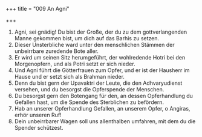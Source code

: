 +++
title = "009 An Agni"

+++


1.	Agni, sei gnädig! Du bist der Große, der du zu dem gottverlangenden Manne gekommen bist, um dich auf das Barhis zu setzen.
2.	Dieser Unsterbliche ward unter den menschlichen Stämmen der unbeirrbare zuredende Bote aller.
3.	Er wird um seinen Sitz herumgeführt, der wohlredende Hotri bei den Morgenopfern, und als Potri setzt er sich nieder.
4.	Und Agni führt die Götterfrauen zum Opfer, und er ist der Hausherr im Hause und er setzt sich als Brahman nieder.
5.	Denn du bist gern der Upavaktri der Leute, die den Adhvaryudienst versehen, und du besorgst die Opferspende der Menschen.
6.	Du besorgst gern den Botengang für den, an dessen Opferhandlung du Gefallen hast, um die Spende des Sterblichen zu befördern.
7.	Hab an unserer Opferhandlung Gefallen, an unserem Opfer, o Angiras, erhör unseren Ruf!
8.	Dein unbeirrbarer Wagen soll uns allenthalben umfahren, mit dem du die Spender schützest.


